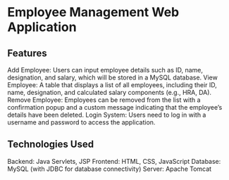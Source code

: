 # Employee Management Web Application

## Features

Add Employee: Users can input employee details such as ID, name, designation, and salary, which will be stored in a MySQL database.
View Employee: A table that displays a list of all employees, including their ID, name, designation, and calculated salary components (e.g., HRA, DA).
Remove Employee: Employees can be removed from the list with a confirmation popup and a custom message indicating that the employee’s details have been deleted.
Login System: Users need to log in with a username and password to access the application.

## Technologies Used

Backend: Java Servlets, JSP
Frontend: HTML, CSS, JavaScript
Database: MySQL (with JDBC for database connectivity)
Server: Apache Tomcat
